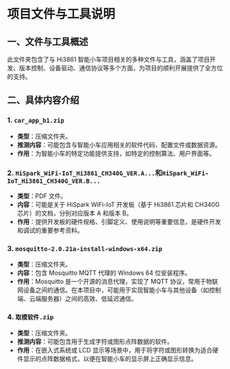 # 项目文件与工具说明

## 一、文件与工具概述

此文件夹包含了与 Hi3861 智能小车项目相关的多种文件与工具，涵盖了项目开发、版本控制、设备驱动、通信协议等多个方面，为项目的顺利开展提供了全方位的支持。



## 二、具体内容介绍

### 1. `car_app_b1.zip`

- **类型**：压缩文件夹。
- **推测内容**：可能包含与智能小车应用相关的软件代码、配置文件或数据资源。
- **作用**：为智能小车的特定功能提供支持，如特定的控制算法、用户界面等。



### 2. `HiSpark_WiFi-IoT_Hi3861_CH340G_VER.A...`和`HiSpark_WiFi-IoT_Hi3861_CH340G_VER.B...`

- **类型**：PDF 文件。
- **内容**：可能是关于 HiSpark WiFi-IoT 开发板（基于 Hi3861 芯片和 CH340G 芯片）的文档，分别对应版本 A 和版本 B。
- **作用**：提供开发板的硬件规格、引脚定义、使用说明等重要信息，是硬件开发和调试的重要参考资料。



### 3. `mosquitto-2.0.21a-install-windows-x64.zip`

- **类型**：压缩文件夹。
- **内容**：包含 Mosquitto MQTT 代理的 Windows 64 位安装程序。
- **作用**：Mosquitto 是一个开源的消息代理，实现了 MQTT 协议，常用于物联网设备之间的通信。在本项目中，可能用于实现智能小车与其他设备（如控制端、云端服务器）之间的高效、低延迟通信。



### 4. `取模软件.zip`

- **类型**：压缩文件夹。
- **推测内容**：可能包含用于生成字符或图形点阵数据的软件。
- **作用**：在嵌入式系统或 LCD 显示等场景中，用于将字符或图形转换为适合硬件显示的点阵数据格式，以便在智能小车的显示屏上正确显示信息。
